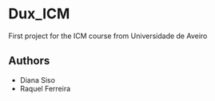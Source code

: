 # Dux_ICM

First project for the ICM course from Universidade de Aveiro

## Authors
- Diana Siso
- Raquel Ferreira
